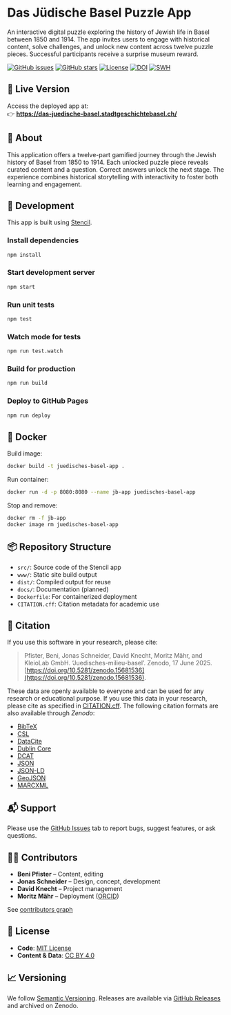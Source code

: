 # Das Jüdische Basel Puzzle App

An interactive digital puzzle exploring the history of Jewish life in Basel between 1850 and 1914. The app invites users to engage with historical content, solve challenges, and unlock new content across twelve puzzle pieces. Successful participants receive a surprise museum reward.

[![GitHub issues](https://img.shields.io/github/issues/Stadt-Geschichte-Basel/juedisches-milieu-basel.svg)](https://github.com/Stadt-Geschichte-Basel/juedisches-milieu-basel/issues)
[![GitHub stars](https://img.shields.io/github/stars/Stadt-Geschichte-Basel/juedisches-milieu-basel.svg)](https://github.com/Stadt-Geschichte-Basel/juedisches-milieu-basel/stargazers)
[![License](https://img.shields.io/github/license/Stadt-Geschichte-Basel/juedisches-milieu-basel)](https://github.com/Stadt-Geschichte-Basel/juedisches-milieu-basel/blob/main/LICENSE)
[![DOI](https://zenodo.org/badge/15681536.svg)](https://zenodo.org/record/15681536)
[![SWH](https://archive.softwareheritage.org/badge/origin/https://doi.org/10.5281/zenodo.15681536)](https://archive.softwareheritage.org/browse/origin/directory/?origin_url=https://doi.org/10.5281/zenodo.15681536)

## 🚀 Live Version

Access the deployed app at:  
👉 **<https://das-juedische-basel.stadtgeschichtebasel.ch/>**

## 🧩 About

This application offers a twelve-part gamified journey through the Jewish history of Basel from 1850 to 1914. Each unlocked puzzle piece reveals curated content and a question. Correct answers unlock the next stage. The experience combines historical storytelling with interactivity to foster both learning and engagement.

## 🔧 Development

This app is built using [Stencil](https://stenciljs.com/).

### Install dependencies

```bash
npm install
```

### Start development server

```bash
npm start
```

### Run unit tests

```bash
npm test
```

### Watch mode for tests

```bash
npm run test.watch
```

### Build for production

```bash
npm run build
```

### Deploy to GitHub Pages

```bash
npm run deploy
```

## 🐳 Docker

Build image:

```bash
docker build -t juedisches-basel-app .
```

Run container:

```bash
docker run -d -p 8080:8080 --name jb-app juedisches-basel-app
```

Stop and remove:

```bash
docker rm -f jb-app
docker image rm juedisches-basel-app
```

## 📦 Repository Structure

* `src/`: Source code of the Stencil app
* `www/`: Static site build output
* `dist/`: Compiled output for reuse
* `docs/`: Documentation (planned)
* `Dockerfile`: For containerized deployment
* `CITATION.cff`: Citation metadata for academic use

## 📄 Citation

If you use this software in your research, please cite:

> Pfister, Beni, Jonas Schneider, David Knecht, Moritz Mähr, and KleioLab GmbH. ‘Juedisches-milieu-basel’. Zenodo, 17 June 2025. [https://doi.org/10.5281/zenodo.15681536](https://doi.org/10.5281/zenodo.15681536).

These data are openly available to everyone and can be used for any research or educational purpose. If you use this data in your research, please cite as specified in [CITATION.cff](CITATION.cff). The following citation formats are also available through _Zenodo_:

* [BibTeX](https://zenodo.org/record/15681537/export/hx)
* [CSL](https://zenodo.org/record/15681537/export/csl)
* [DataCite](https://zenodo.org/record/15681537/export/dcite4)
* [Dublin Core](https://zenodo.org/record/15681537/export/xd)
* [DCAT](https://zenodo.org/record/15681537/export/dcat)
* [JSON](https://zenodo.org/record/15681537/export/json)
* [JSON-LD](https://zenodo.org/record/15681537/export/schemaorg_jsonld)
* [GeoJSON](https://zenodo.org/record/15681537/export/geojson)
* [MARCXML](https://zenodo.org/record/15681537/export/xm)

## 📬 Support

Please use the [GitHub Issues](https://github.com/Stadt-Geschichte-Basel/juedisches-milieu-basel/issues) tab to report bugs, suggest features, or ask questions.

## 🧑‍💻 Contributors

* **Beni Pfister** – Content, editing
* **Jonas Schneider** – Design, concept, development
* **David Knecht** – Project management
* **Moritz Mähr** – Deployment ([ORCID](https://orcid.org/0000-0002-1367-1618))

See [contributors graph](https://github.com/Stadt-Geschichte-Basel/juedisches-milieu-basel/graphs/contributors)

## 🪪 License

* **Code**: [MIT License](LICENSE)
* **Content & Data**: [CC BY 4.0](LICENSE-CCBY.md)

## 📈 Versioning

We follow [Semantic Versioning](https://semver.org). Releases are available via [GitHub Releases](https://github.com/Stadt-Geschichte-Basel/juedisches-milieu-basel/releases) and archived on Zenodo.
